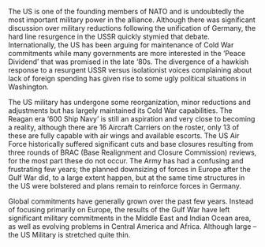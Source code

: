 The US is one of the founding members of NATO and is undoubtedly the
most important military power in the alliance. Although there was
significant discussion over military reductions following the
unification of Germany, the hard line resurgence in the USSR quickly
stymied that debate. Internationally, the US has been arguing for
maintenance of Cold War commitments while many governments are more
interested in the ‘Peace Dividend’ that was promised in the late ‘80s.
The divergence of a hawkish response to a resurgent USSR versus
isolationist voices complaining about lack of foreign spending has given
rise to some ugly political situations in Washington.

The US military has undergone some reorganization, minor reductions and
adjustments but has largely maintained its Cold War capabilities. The
Reagan era ‘600 Ship Navy’ is still an aspiration and very close to
becoming a reality, although there are 16 Aircraft Carriers on the
roster, only 13 of these are fully capable with air wings and available
escorts. The US Air Force historically suffered significant cuts and
base closures resulting from three rounds of BRAC (Base Realignment and
Closure Commission) reviews, for the most part these do not occur. The
Army has had a confusing and frustrating few years; the planned
downsizing of forces in Europe after the Gulf War did, to a large extent
happen, but at the same time structures in the US were bolstered and
plans remain to reinforce forces in Germany.

Global commitments have generally grown over the past few years. Instead
of focusing primarily on Europe, the results of the Gulf War have left
significant military commitments in the Middle East and Indian Ocean
area, as well as evolving problems in Central America and Africa.
Although large – the US Military is stretched quite thin.
